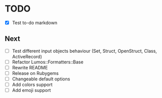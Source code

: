 # TODO
- [x] Test to-do markdown

## Next
- [ ] Test different input objects behaviour (Set, Struct, OpenStruct, Class, ActiveRecord)
- [ ] Refactor Lumos::Formatters::Base
- [ ] Rewrite README
- [ ] Release on Rubygems
- [ ] Changeable default options
- [ ] Add colors support
- [ ] Add emoji support
